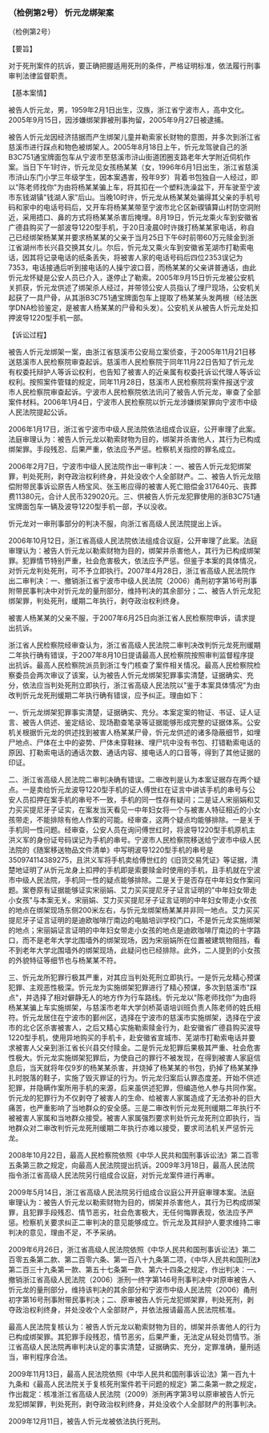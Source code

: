 ### （检例第2号） 忻元龙绑架案

（检例第2号）

【要旨】

对于死刑案件的抗诉，要正确把握适用死刑的条件，严格证明标准，依法履行刑事审判法律监督职责。

【基本案情】

被告人忻元龙，男，1959年2月1日出生，汉族，浙江省宁波市人，高中文化。2005年9月15日，因涉嫌绑架罪被刑事拘留，2005年9月27日被逮捕。

被告人忻元龙因经济拮据而产生绑架儿童并勒索家长财物的意图，并多次到浙江省慈溪市进行踩点和物色被绑架人。2005年8月18日上午，忻元龙驾驶自己的浙B3C751通宝牌面包车从宁波市至慈溪市浒山街道团圈支路老年大学附近伺机作案。当日下午1时许，忻元龙见女孩杨某某（女，1996年6月1日出生，浙江省慈溪市浒山东门小学三年级学生，因本案遇害，殁年9岁）背着书包独自一人经过，即以"陈老师找你"为由将杨某某骗上车，将其扣在一个塑料洗澡盆下，开车驶至宁波市东钱湖镇"钱湖人家"后山。当晚10时许，忻元龙从杨某某处骗得其父亲的手机号码和家中的电话号码后，又开车将杨某某带至宁波市北仑区新碶镇算山村防空洞附近，采用捂口、鼻的方式将杨某某杀害后掩埋。8月19日，忻元龙乘火车到安徽省广德县购买了一部波导1220型手机，于20日凌晨0时许拨打杨某某家电话，称自己已经绑架杨某某并要求杨某某的父亲于当月25日下午6时前带60万元赎金到浙江省湖州市长兴县交换其女儿。尔后，忻元龙又乘火车到安徽省芜湖市打勒索电话，因其将记录电话的纸条丢失，将被害人家的电话号码后四位2353误记为7353，电话接通后听到接电话的人操宁波口音，而杨某某的父亲讲普通话，由此忻元龙怀疑是公安人员已介入，遂停止了勒索。2005年9月15日忻元龙被公安机关抓获，忻元龙供述了绑架杀人经过，并带领公安人员指认了埋尸现场，公安机关起获了一具尸骨，从其浙B3C751通宝牌面包车上提取了杨某某头发两根（经法医学DNA检验鉴定，是被害人杨某某的尸骨和头发）。公安机关从被告人忻元龙处扣押波导1220型手机一部。

【诉讼过程】

被告人忻元龙绑架一案，由浙江省慈溪市公安局立案侦查，于2005年11月21日移送慈溪市人民检察院审查起诉。慈溪市人民检察院于同年11月22日告知了忻元龙有权委托辩护人等诉讼权利，也告知了被害人的近亲属有权委托诉讼代理人等诉讼权利。按照案件管辖的规定，同年11月28日，慈溪市人民检察院将案件报送宁波市人民检察院审查起诉。宁波市人民检察院依法讯问了被告人忻元龙，审查了全部案件材料。2006年1月4日，宁波市人民检察院以忻元龙涉嫌绑架罪向宁波市中级人民法院提起公诉。

2006年1月17日，浙江省宁波市中级人民法院依法组成合议庭，公开审理了此案。法庭审理认为：被告人忻元龙以勒索财物为目的，绑架并杀害他人，其行为已构成绑架罪。手段残忍、后果严重，依法应予严惩。检察机关指控的罪名成立。

2006年2月7日，宁波市中级人民法院作出一审判决：一、被告人忻元龙犯绑架罪，判处死刑，剥夺政治权利终身，并处没收个人全部财产。二、被告人忻元龙赔偿附带民事诉讼原告人杨宝风、张玉彬应得的被害人死亡赔偿金317640元、丧葬费11380元，合计人民币329020元。三、供被告人忻元龙犯罪使用的浙B3C751通宝牌面包车一辆及波导1220型手机一部，予以没收。

忻元龙对一审刑事部分的判决不服，向浙江省高级人民法院提出上诉。

2006年10月12日，浙江省高级人民法院依法组成合议庭，公开审理了此案。法庭审理认为：被告人忻元龙以勒索财物为目的，绑架并杀害他人，其行为已构成绑架罪。犯罪情节特别严重，社会危害极大，依法应予严惩。但鉴于本案的具体情况，对忻元龙判处死刑，可不予立即执行。2007年4月28日，浙江省高级人民法院作出二审判决：一、撤销浙江省宁波市中级人民法院（2006）甬刑初字第16号刑事附带民事判决中对忻元龙的量刑部分，维持判决的其余部分；二、被告人忻元龙犯绑架罪，判处死刑，缓期二年执行，剥夺政治权利终身。

被害人杨某某的父亲不服，于2007年6月25日向浙江省人民检察院申诉，请求提出抗诉。

浙江省人民检察院经审查认为，浙江省高级人民法院二审判决改判忻元龙死刑缓期二年执行确有错误，于2007年8月10日提请最高人民检察院按照审判监督程序提出抗诉。最高人民检察院派员到浙江专门核查了案件相关情况。最高人民检察院检察委员会两次审议了该案，认为被告人忻元龙绑架犯罪事实清楚，证据确实、充分，依法应当判处死刑立即执行，浙江省高级人民法院以"鉴于本案具体情况"为由改判忻元龙死刑缓期二年执行确有错误，应予纠正。理由如下：

一、忻元龙绑架犯罪事实清楚，证据确实、充分。本案定案的物证、书证、证人证言、被告人供述、鉴定结论、现场勘查笔录等证据能够形成完整的证据体系。公安机关根据忻元龙的供述找到被害人杨某某尸骨，忻元龙供述的诸多隐蔽细节，如埋尸地点、尸体在土中的姿势、尸体未穿鞋袜、埋尸坑中没有书包、打错勒索电话的原因、打勒索电话的通话次数、通话内容、接电话人的口音等，得到了其他证据的印证。

二、浙江省高级人民法院二审判决确有错误。二审改判是认为本案证据存在两个疑点。一是卖给忻元龙波导1220型手机的证人傅世红在证言中讲该手机的串号与公安人员扣押在案手机的串号不一致，手机的同一性存有疑问；二是证人宋丽娟和艾力买买提尼牙子证实，在案发当天看见一中年妇女将一个与被害人特征相近的小女孩带走，不能排除有他人作案的可能。经审查，这两个疑点均能够排除。一是关于手机同一性问题。经审查，公安人员在询问傅世红时，将波导1220型手机原机主洪义军的身份证号码误记为手机的串号。宁波市人民检察院移送给宁波市中级人民法院的《随案移送物品文件清单》中写明波导1220型手机的串号是350974114389275，且洪义军将手机卖给傅世红的《旧货交易凭证》等证据，清楚地证明了从忻元龙身上扣押的手机即是索要赎金时使用的手机，且手机就在宁波市中级人民法院，手机同一性的疑点能够排除。二是关于是否存在中年妇女作案问题。案卷原有证据能够证实宋丽娟、艾力买买提尼牙子证言证明的"中年妇女带走小女孩"与本案无关。宋丽娟、艾力买买提尼牙子证言证明的中年妇女带走小女孩的地点在绑架现场东侧200米左右，与忻元龙绑架杨某某并非同一地点。艾力买买提尼牙子证言证明的是迪欧咖啡厅南边的电脑培训学校门口，不是忻元龙实施绑架的地点；宋丽娟证言证明的中年妇女带走小女孩的地点是迪欧咖啡厅南边的十字路口，而不是老年大学北围墙外的绑架现场，因为宋丽娟所在位置被建筑物阻挡，看不到老年大学北围墙外的绑架现场，此疑问也已经排除。此外，二人提到的小女孩的外貌特征等细节也与杨某某不符。

三、忻元龙所犯罪行极其严重，对其应当判处死刑立即执行。一是忻元龙精心预谋犯罪、主观恶性极深。忻元龙为实施绑架犯罪进行了精心预谋，多次到慈溪市"踩点"，并选择了相对僻静无人的地方作为行车路线。忻元龙以"陈老师找你"为由将杨某某骗上车实施绑架，与慈溪市老年大学剑桥英语培训班负责人陈老师的姓氏相符。忻元龙居住在宁波市的鄞州区，选择在宁波市的慈溪市实施绑架，选择在宁波市的北仑区杀害被害人，之后又精心实施勒索赎金行为，赴安徽省广德县购买波导1220型手机，使用异地购买的手机卡，赴安徽省宣城市、芜湖市打勒索电话并要求被害人父亲到浙江省长兴县交付赎金。二是忻元龙犯罪后果极其严重、社会危害性极大。忻元龙实施绑架犯罪后，为使自己的罪行不被发现，在得到被害人家庭信息后，当天就将年仅9岁的杨某某杀害，并烧掉了杨某某的书包，扔掉了杨某某挣扎时脱落的鞋子，实施了毁灭罪证的行为。忻元龙归案后认罪态度差。开始不供述犯罪，并隐瞒作案所用手机的来源，后来虽供述犯罪，但编造他人参与共同作案。忻元龙的犯罪行为不仅剥夺了被害人的生命、给被害人家属造成了无法弥补的巨大痛苦，也严重影响了当地群众的安全感。三是二审改判忻元龙死刑缓期二年执行不被被害人家属和当地群众接受。被害人家属强烈要求判处忻元龙死刑立即执行，当地群众对二审改判忻元龙死刑缓期二年执行亦难以接受，要求司法机关严惩忻元龙。

2008年10月22日，最高人民检察院依照《中华人民共和国刑事诉讼法》第二百零五条第三款之规定，向最高人民法院提出抗诉。2009年3月18日，最高人民法院指令浙江省高级人民法院另行组成合议庭，对忻元龙案件进行再审。

2009年5月14日，浙江省高级人民法院另行组成合议庭公开开庭审理本案。法庭审理认为：被告人忻元龙以勒索财物为目的，绑架并杀害他人，其行为已构成绑架罪，且犯罪手段残忍、情节恶劣，社会危害极大，无任何悔罪表现，依法应予严惩。检察机关要求纠正二审判决的意见能够成立。忻元龙及其辩护人要求维持二审判决的意见，理由不足，不予采纳。

2009年6月26日，浙江省高级人民法院依照《中华人民共和国刑事诉讼法》第二百零五条第二款、第二百零六条、第一百八十九条第二项，《中华人民共和国刑法》第二百三十九条第一款、第五十七条第一款、第六十四条之规定，作出判决：一、撤销浙江省高级人民法院（2006）浙刑一终字第146号刑事判决中对原审被告人忻元龙的量刑部分，维持该判决的其余部分和宁波市中级人民法院（2006）甬刑初字第16号刑事附带民事判决；二、原审被告人忻元龙犯绑架罪，判处死刑，剥夺政治权利终身，并处没收个人全部财产，并依法报请最高人民法院核准。

最高人民法院复核认为：被告人忻元龙以勒索财物为目的，绑架并杀害他人的行为已构成绑架罪。其犯罪手段残忍，情节恶劣，后果严重，无法定从轻处罚情节。浙江省高级人民法院再审判决认定的事实清楚，证据确实、充分，定罪准确，量刑适当，审判程序合法。

2009年11月13日，最高人民法院依照《中华人民共和国刑事诉讼法》第一百九十九条和《最高人民法院关于复核死刑案件若干问题的规定》第二条第一款之规定，作出裁定：核准浙江省高级人民法院（2009）浙刑再字第3号以原审被告人忻元龙犯绑架罪，判处死刑，剥夺政治权利终身，并处没收个人全部财产的刑事判决。

2009年12月11日，被告人忻元龙被依法执行死刑。
